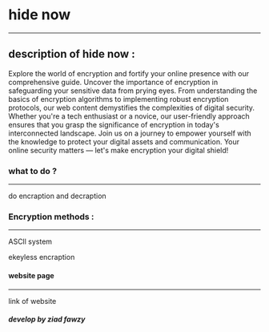 <h1>hide now</h1>
<hr>
<h2>description of hide now : </h2>
<p>Explore the world of encryption and fortify your online presence with our comprehensive guide. Uncover the importance of encryption in
  safeguarding your sensitive data from prying eyes. From understanding the basics of encryption algorithms to implementing robust encryption protocols, our web content demystifies the 
  complexities of digital security. Whether you're a tech enthusiast or a novice, our user-friendly approach ensures that you grasp the significance of encryption in today's interconnected 
  landscape. Join us on a journey to empower yourself with the
  knowledge to protect your digital assets and communication. Your online security matters — let's make encryption your digital shield!</p>

<h3>what to do ?</h3>
<hr>
<p>do encraption and decraption</p>

<h3>Encryption methods :</h3>
<hr>
<p>ASCll system</p>
<p>ekeyless encraption</p>

<h4>website page</h4>
<hr>
<a href"https://ziadahmedfawzy.github.io/hide_now/" target="_blank">link of website</a>

<h5>develop by <i>ziad fawzy</i></h5>

